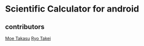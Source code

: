 # Scientific Calculator for android

## contributors
[Moe Takasu](https://github.com/moetan)
[Ryo Takei](https://github.com/RyoTakei)
